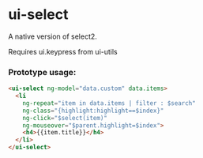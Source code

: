 ui-select
=========

A native version of select2.

Requires ui.keypress from ui-utils


### Prototype usage:

```html
<ui-select ng-model="data.custom" data.items>
  <li 
    ng-repeat="item in data.items | filter : $search" 
    ng-class="{highlight:highlight==$index}" 
    ng-click="$select(item)" 
    ng-mouseover="$parent.highlight=$index">
    <h4>{{item.title}}</h4>
  </li>
</ui-select>
```
